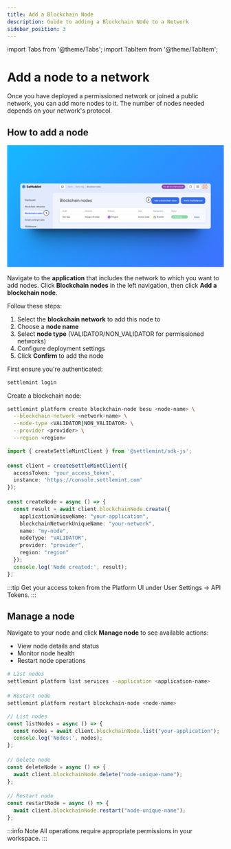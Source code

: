 ```yaml
---
title: Add a Blockchain Node
description: Guide to adding a Blockchain Node to a Network
sidebar_position: 3
---
```


import Tabs from '@theme/Tabs';
import TabItem from '@theme/TabItem';

# Add a node to a network

Once you have deployed a permissioned network or joined a public network, you can add more nodes to it. The number of nodes needed depends on your network's protocol.

## How to add a node

<Tabs>
<TabItem value="platform-ui" label="Platform UI">

![Add a Node](../../static/img/about-settlemint/add-node.png)

Navigate to the **application** that includes the network to which you want to add nodes.
Click **Blockchain nodes** in the left navigation, then click **Add a blockchain node**.

Follow these steps:
1. Select the **blockchain network** to add this node to
2. Choose a **node name**
3. Select **node type** (VALIDATOR/NON_VALIDATOR for permissioned networks)
4. Configure deployment settings
5. Click **Confirm** to add the node

</TabItem>
<TabItem value="sdk-cli" label="SDK CLI">

First ensure you're authenticated:
```bash
settlemint login
```

Create a blockchain node:
```bash
settlemint platform create blockchain-node besu <node-name> \
  --blockchain-network <network-name> \
  --node-type <VALIDATOR|NON_VALIDATOR> \
  --provider <provider> \
  --region <region>
```

</TabItem>
<TabItem value="sdk-js" label="SDK JS">

```typescript
import { createSettleMintClient } from '@settlemint/sdk-js';

const client = createSettleMintClient({
  accessToken: 'your_access_token',
  instance: 'https://console.settlemint.com'
});

const createNode = async () => {
  const result = await client.blockchainNode.create({
    applicationUniqueName: "your-application",
    blockchainNetworkUniqueName: "your-network",
    name: "my-node",
    nodeType: "VALIDATOR",
    provider: "provider",
    region: "region"
  });
  console.log('Node created:', result);
};
```

:::tip
Get your access token from the Platform UI under User Settings → API Tokens.
:::

</TabItem>
</Tabs>

## Manage a node

<Tabs>
<TabItem value="platform-ui" label="Platform UI">

Navigate to your node and click **Manage node** to see available actions:
- View node details and status
- Monitor node health
- Restart node operations

</TabItem>
<TabItem value="sdk-cli" label="SDK CLI">

```bash
# List nodes
settlemint platform list services --application <application-name>

# Restart node
settlemint platform restart blockchain-node <node-name>
```

</TabItem>
<TabItem value="sdk-js" label="SDK JS">

```typescript
// List nodes
const listNodes = async () => {
  const nodes = await client.blockchainNode.list("your-application");
  console.log('Nodes:', nodes);
};

// Delete node
const deleteNode = async () => {
  await client.blockchainNode.delete("node-unique-name");
};

// Restart node
const restartNode = async () => {
  await client.blockchainNode.restart("node-unique-name");
};
```

</TabItem>
</Tabs>

:::info Note
All operations require appropriate permissions in your workspace.
:::
